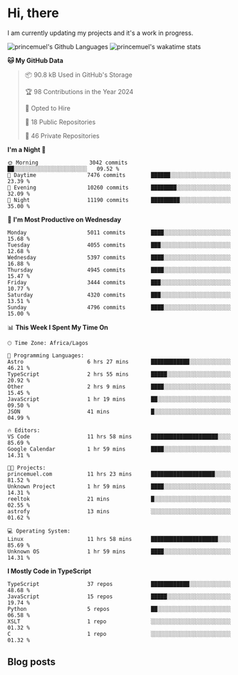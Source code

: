 # Hi, there

<!--
**princemuel/princemuel** is a ✨ _special_ ✨ repository because its `README.md` (this file) appears on your GitHub profile.

Here are some ideas to get you started:

- 🔭 I’m currently working on ...
- 🌱 I’m currently learning ...
- 👯 I’m looking to collaborate on ...
- 🤔 I’m looking for help with ...
- 💬 Ask me about ...
- 📫 How to reach me: ...
- 😄 Pronouns: ...
- ⚡ Fun fact: ...
-->

I am currently updating my projects and it's a work in progress.

![princemuel's Github Languages](https://github-readme-stats.vercel.app/api/top-langs/?username=princemuel&text_color=586069&layout=compact&hide_border=true&title_color=0366d6&count_private=true&include_all_commits=true&theme=tokyonight&show_icons=true)
![princemuel's wakatime stats](https://github-readme-stats.vercel.app/api/wakatime?username=princemuel&text_color=586069&layout=compact&hide_border=true&title_color=0366d6&count_private=true&include_all_commits=true&theme=tokyonight&show_icons=true)

<!--START_SECTION:waka-->
**🐱 My GitHub Data**

> 📦 90.8 kB Used in GitHub's Storage
 >
> 🏆 98 Contributions in the Year 2024
 >
> 💼 Opted to Hire
 >
> 📜 18 Public Repositories
 >
> 🔑 46 Private Repositories
 >
**I'm a Night 🦉**

```text
🌞 Morning                3042 commits        ██░░░░░░░░░░░░░░░░░░░░░░░   09.52 %
🌆 Daytime                7476 commits        ██████░░░░░░░░░░░░░░░░░░░   23.39 %
🌃 Evening                10260 commits       ████████░░░░░░░░░░░░░░░░░   32.09 %
🌙 Night                  11190 commits       █████████░░░░░░░░░░░░░░░░   35.00 %
```
📅 **I'm Most Productive on Wednesday**

```text
Monday                   5011 commits        ████░░░░░░░░░░░░░░░░░░░░░   15.68 %
Tuesday                  4055 commits        ███░░░░░░░░░░░░░░░░░░░░░░   12.68 %
Wednesday                5397 commits        ████░░░░░░░░░░░░░░░░░░░░░   16.88 %
Thursday                 4945 commits        ████░░░░░░░░░░░░░░░░░░░░░   15.47 %
Friday                   3444 commits        ███░░░░░░░░░░░░░░░░░░░░░░   10.77 %
Saturday                 4320 commits        ███░░░░░░░░░░░░░░░░░░░░░░   13.51 %
Sunday                   4796 commits        ████░░░░░░░░░░░░░░░░░░░░░   15.00 %
```


📊 **This Week I Spent My Time On**

```text
🕑︎ Time Zone: Africa/Lagos

💬 Programming Languages:
Astro                    6 hrs 27 mins       ████████████░░░░░░░░░░░░░   46.21 %
TypeScript               2 hrs 55 mins       █████░░░░░░░░░░░░░░░░░░░░   20.92 %
Other                    2 hrs 9 mins        ████░░░░░░░░░░░░░░░░░░░░░   15.45 %
JavaScript               1 hr 19 mins        ██░░░░░░░░░░░░░░░░░░░░░░░   09.50 %
JSON                     41 mins             █░░░░░░░░░░░░░░░░░░░░░░░░   04.99 %

🔥 Editors:
VS Code                  11 hrs 58 mins      █████████████████████░░░░   85.69 %
Google Calendar          1 hr 59 mins        ████░░░░░░░░░░░░░░░░░░░░░   14.31 %

🐱‍💻 Projects:
princemuel.com           11 hrs 23 mins      ████████████████████░░░░░   81.52 %
Unknown Project          1 hr 59 mins        ████░░░░░░░░░░░░░░░░░░░░░   14.31 %
reeltok                  21 mins             █░░░░░░░░░░░░░░░░░░░░░░░░   02.55 %
astrofy                  13 mins             ░░░░░░░░░░░░░░░░░░░░░░░░░   01.62 %

💻 Operating System:
Linux                    11 hrs 58 mins      █████████████████████░░░░   85.69 %
Unknown OS               1 hr 59 mins        ████░░░░░░░░░░░░░░░░░░░░░   14.31 %
```

**I Mostly Code in TypeScript**

```text
TypeScript               37 repos            ████████████░░░░░░░░░░░░░   48.68 %
JavaScript               15 repos            █████░░░░░░░░░░░░░░░░░░░░   19.74 %
Python                   5 repos             ██░░░░░░░░░░░░░░░░░░░░░░░   06.58 %
XSLT                     1 repo              ░░░░░░░░░░░░░░░░░░░░░░░░░   01.32 %
C                        1 repo              ░░░░░░░░░░░░░░░░░░░░░░░░░   01.32 %
```




<!--END_SECTION:waka-->

<!--END_SECTION:waka-->

## Blog posts

<!-- BLOG-POST-LIST:START -->
<!-- BLOG-POST-LIST:END -->
